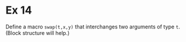 # Ex 14

Define a macro `swap(t,x,y)` that interchanges two arguments of type `t`. (Block structure will help.)